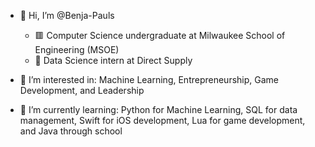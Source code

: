 - 👋 Hi, I’m @Benja-Pauls
  - 🟥 Computer Science undergraduate at Milwaukee School of Engineering (MSOE)
  - 📘 Data Science intern at Direct Supply

- 👀 I’m interested in: Machine Learning, Entrepreneurship, Game Development, and Leadership

- 🌱 I’m currently learning: Python for Machine Learning, SQL for data management, Swift for iOS development, Lua for game development, and Java through school

